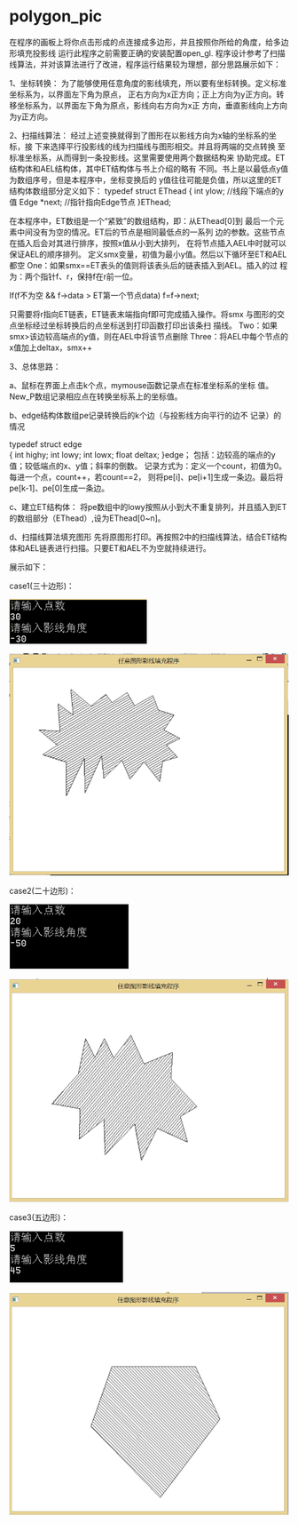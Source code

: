 # polygon_pic
在程序的画板上将你点击形成的点连接成多边形，并且按照你所给的角度，给多边形填充投影线
运行此程序之前需要正确的安装配置open_gl. 
程序设计参考了扫描线算法，并对该算法进行了改进，程序运行结果较为理想，部分思路展示如下：

1、坐标转换：
为了能够使用任意角度的影线填充，所以要有坐标转换。定义标准坐标系为，以界面左下角为原点，
正右方向为x正方向；正上方向为y正方向。转移坐标系为，以界面左下角为原点，影线向右方向为x正
方向，垂直影线向上方向为y正方向。

2、扫描线算法：
   经过上述变换就得到了图形在以影线方向为x轴的坐标系的坐标，接
下来选择平行投影线的线为扫描线与图形相交。并且将两端的交点转换
   至标准坐标系，从而得到一条投影线。这里需要使用两个数据结构来
协助完成。ET结构体和AEL结构体，其中ET结构体与书上介绍的略有
不同。书上是以最低点y值为数组序号，但是本程序中，坐标变换后的
y值往往可能是负值，所以这里的ET结构体数组部分定义如下：
typedef struct EThead
 {
	 int ylow;            //线段下端点的y值
	 Edge *next;          //指针指向Edge节点
 }EThead;

在本程序中，ET数组是一个“紧致”的数组结构，即：从EThead[0]到
最后一个元素中间没有为空的情况。ET后的节点是相同最低点的一系列
边的参数。这些节点在插入后会对其进行排序，按照x值从小到大排列，
在将节点插入AEL中时就可以保证AEL的顺序排列。
定义smx变量，初值为最小y值。然后以下循环至ET和AEL都空
One：如果smx==ET表头的值则将该表头后的链表插入到AEL。插入的过
程为：两个指针f、r，保持f在r前一位。

If(f不为空 && f->data > ET第一个节点data) 
f=f->next;

  只需要将r指向ET链表，ET链表末端指向f即可完成插入操作。将smx
与图形的交点坐标经过坐标转换后的点坐标送到打印函数打印出该条扫
描线。
Two：如果smx>该边较高端点的y值，则在AEL中将该节点删除
Three：将AEL中每个节点的x值加上deltax，smx++

3、总体思路：

  a、鼠标在界面上点击k个点，mymouse函数记录点在标准坐标系的坐标
值。New_P数组记录相应点在转换坐标系上的坐标值。

b、edge结构体数组pe记录转换后的k个边（与投影线方向平行的边不
记录）的情况

typedef struct edge      
{
	int highy;
	int lowy;
	int lowx;
	float deltax;
}edge；
包括：边较高的端点的y值；较低端点的x、y值；斜率的倒数。
记录方式为：定义一个count，初值为0。每进一个点，count++，若count==2，
则将pe[i]、pe[i+1]生成一条边。最后将pe[k-1]、pe[0]生成一条边。

c、建立ET结构体：
 将pe数组中的lowy按照从小到大不重复排列，并且插入到ET的数组部分（EThead）,设为EThead[0~n]。


d、扫描线算法填充图形
先将原图形打印。再按照2中的扫描线算法，结合ET结构体和AEL链表进行扫描。只要ET和AEL不为空就持续进行。

展示如下：

case1(三十边形)：

![ooops!!!](https://github.com/hooser/polygon_pic/blob/master/images/case1.png)

![ooops!!!](https://github.com/hooser/polygon_pic/blob/master/images/example1.png)

case2(二十边形)：

![ooops!!!](https://github.com/hooser/polygon_pic/blob/master/images/case2.png)

![ooops!!!](https://github.com/hooser/polygon_pic/blob/master/images/example2.png)

case3(五边形)：

![ooops!!!](https://github.com/hooser/polygon_pic/blob/master/images/case3.png)

![ooops!!!](https://github.com/hooser/polygon_pic/blob/master/images/example3.png)




